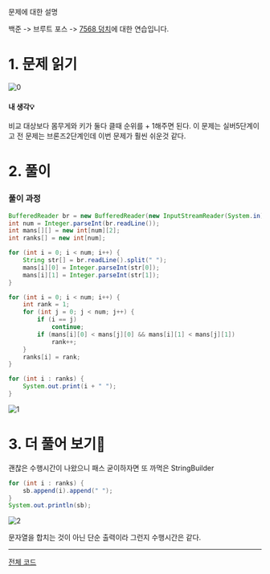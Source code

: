 문제에 대한 설명

백준 -> 브루트 포스 -> <a href="https://www.acmicpc.net/problem/7568" target="_blank">7568 덩치</a>에 대한 연습입니다.

# 1. 문제 읽기
 
![0](https://user-images.githubusercontent.com/45132207/104536665-c9a55380-565b-11eb-84bc-a91e36d3e55c.PNG)

#### 내 생각💡

비교 대상보다 몸무게와 키가 둘다 클때 순위를 + 1해주면 된다.
이 문제는 실버5단계이고 전 문제는 브론즈2단계인데 
이번 문제가 훨씬 쉬운것 같다.

# 2. 풀이

### 풀이 과정

```java
BufferedReader br = new BufferedReader(new InputStreamReader(System.in));
int num = Integer.parseInt(br.readLine());
int mans[][] = new int[num][2];
int ranks[] = new int[num];

for (int i = 0; i < num; i++) {
    String str[] = br.readLine().split(" ");
    mans[i][0] = Integer.parseInt(str[0]);
    mans[i][1] = Integer.parseInt(str[1]);
}

for (int i = 0; i < num; i++) {
    int rank = 1;
    for (int j = 0; j < num; j++) {
        if (i == j)
            continue;
        if (mans[i][0] < mans[j][0] && mans[i][1] < mans[j][1])
            rank++;
    }
    ranks[i] = rank;
}

for (int i : ranks) {
    System.out.print(i + " ");
}
```


![1](https://user-images.githubusercontent.com/45132207/104540377-b053d580-5662-11eb-8fd5-639596ff0059.PNG)


# 3. 더 풀어 보기🚨

괜찮은 수행시간이 나왔으니 패스
굳이하자면 또 까먹은 StringBuilder

```java
for (int i : ranks) {
    sb.append(i).append(" ");
}
System.out.println(sb);
```

![2](https://user-images.githubusercontent.com/45132207/104540671-438d0b00-5663-11eb-8205-cc336cef5b54.PNG)

문자열을 합치는 것이 아닌 단순 출력이라 그런지 수행시간은 같다.

---
<a href="https://github.com/azqazq195/Coding-Test/blob/master/src/Baekjun/브루트_포스/빅맨.java" target="_blank">전체 코드</a>